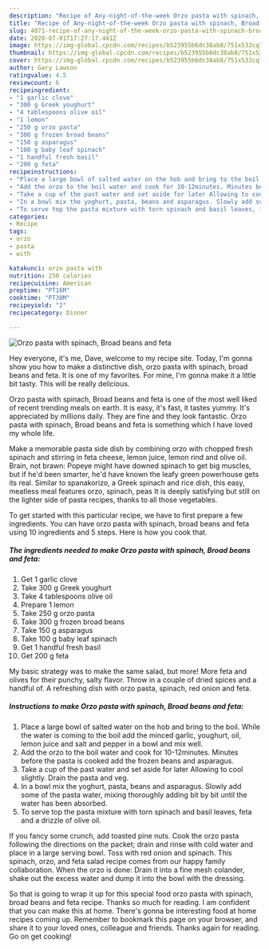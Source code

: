 ```yaml
---
description: "Recipe of Any-night-of-the-week Orzo pasta with spinach, Broad beans and feta"
title: "Recipe of Any-night-of-the-week Orzo pasta with spinach, Broad beans and feta"
slug: 4071-recipe-of-any-night-of-the-week-orzo-pasta-with-spinach-broad-beans-and-feta
date: 2020-07-01T17:27:17.441Z
image: https://img-global.cpcdn.com/recipes/b523955b6dc38ab8/751x532cq70/orzo-pasta-with-spinach-broad-beans-and-feta-recipe-main-photo.jpg
thumbnail: https://img-global.cpcdn.com/recipes/b523955b6dc38ab8/751x532cq70/orzo-pasta-with-spinach-broad-beans-and-feta-recipe-main-photo.jpg
cover: https://img-global.cpcdn.com/recipes/b523955b6dc38ab8/751x532cq70/orzo-pasta-with-spinach-broad-beans-and-feta-recipe-main-photo.jpg
author: Gary Lawson
ratingvalue: 4.5
reviewcount: 6
recipeingredient:
- "1 garlic clove"
- "300 g Greek youghurt"
- "4 tablespoons olive oil"
- "1 lemon"
- "250 g orzo pasta"
- "300 g frozen broad beans"
- "150 g asparagus"
- "100 g baby leaf spinach"
- "1 handful fresh basil"
- "200 g feta"
recipeinstructions:
- "Place a large bowl of salted water on the hob and bring to the boil. While the water is coming to the boil add the minced garlic, youghurt, oil, lemon juice and salt and pepper in a bowl and mix well."
- "Add the orzo to the boil water and cook for 10-12minutes. Minutes before the pasta is cooked add the frozen beans and asparagus."
- "Take a cup of the past water and set aside for later Allowing to cool slightly. Drain the pasta and veg."
- "In a bowl mix the yoghurt, pasta, beans and asparagus. Slowly add some of the pasta water, mixing thoroughly adding bit by bit until the water has been absorbed."
- "To serve top the pasta mixture with torn spinach and basil leaves, feta and a drizzle of olive oil."
categories:
- Recipe
tags:
- orzo
- pasta
- with

katakunci: orzo pasta with 
nutrition: 250 calories
recipecuisine: American
preptime: "PT16M"
cooktime: "PT30M"
recipeyield: "2"
recipecategory: Dinner

---
```



![Orzo pasta with spinach, Broad beans and feta](https://img-global.cpcdn.com/recipes/b523955b6dc38ab8/751x532cq70/orzo-pasta-with-spinach-broad-beans-and-feta-recipe-main-photo.jpg)

Hey everyone, it's me, Dave, welcome to my recipe site. Today, I'm gonna show you how to make a distinctive dish, orzo pasta with spinach, broad beans and feta. It is one of my favorites. For mine, I'm gonna make it a little bit tasty. This will be really delicious.

Orzo pasta with spinach, Broad beans and feta is one of the most well liked of recent trending meals on earth. It is easy, it's fast, it tastes yummy. It's appreciated by millions daily. They are fine and they look fantastic. Orzo pasta with spinach, Broad beans and feta is something which I have loved my whole life.

Make a memorable pasta side dish by combining orzo with chopped fresh spinach and stirring in feta cheese, lemon juice, lemon rind and olive oil. Brain, not brawn: Popeye might have downed spinach to get big muscles, but if he&#39;d been smarter, he&#39;d have known the leafy green powerhouse gets its real. Similar to spanakorizo, a Greek spinach and rice dish, this easy, meatless meal features orzo, spinach, peas It is deeply satisfying but still on the lighter side of pasta recipes, thanks to all those vegetables.


To get started with this particular recipe, we have to first prepare a few ingredients. You can have orzo pasta with spinach, broad beans and feta using 10 ingredients and 5 steps. Here is how you cook that.

<!--inarticleads1-->

##### The ingredients needed to make Orzo pasta with spinach, Broad beans and feta:

1. Get 1 garlic clove
1. Take 300 g Greek youghurt
1. Take 4 tablespoons olive oil
1. Prepare 1 lemon
1. Take 250 g orzo pasta
1. Take 300 g frozen broad beans
1. Take 150 g asparagus
1. Take 100 g baby leaf spinach
1. Get 1 handful fresh basil
1. Get 200 g feta


My basic strategy was to make the same salad, but more! More feta and olives for their punchy, salty flavor. Throw in a couple of dried spices and a handful of. A refreshing dish with orzo pasta, spinach, red onion and feta. 

<!--inarticleads2-->

##### Instructions to make Orzo pasta with spinach, Broad beans and feta:

1. Place a large bowl of salted water on the hob and bring to the boil. While the water is coming to the boil add the minced garlic, youghurt, oil, lemon juice and salt and pepper in a bowl and mix well.
1. Add the orzo to the boil water and cook for 10-12minutes. Minutes before the pasta is cooked add the frozen beans and asparagus.
1. Take a cup of the past water and set aside for later Allowing to cool slightly. Drain the pasta and veg.
1. In a bowl mix the yoghurt, pasta, beans and asparagus. Slowly add some of the pasta water, mixing thoroughly adding bit by bit until the water has been absorbed.
1. To serve top the pasta mixture with torn spinach and basil leaves, feta and a drizzle of olive oil.


If you fancy some crunch, add toasted pine nuts. Cook the orzo pasta following the directions on the packet; drain and rinse with cold water and place in a large serving bowl. Toss with red onion and spinach. This spinach, orzo, and feta salad recipe comes from our happy family collaboration. When the orzo is done: Drain it into a fine mesh colander, shake out the excess water and dump it into the bowl with the dressing. 

So that is going to wrap it up for this special food orzo pasta with spinach, broad beans and feta recipe. Thanks so much for reading. I am confident that you can make this at home. There's gonna be interesting food at home recipes coming up. Remember to bookmark this page on your browser, and share it to your loved ones, colleague and friends. Thanks again for reading. Go on get cooking!
